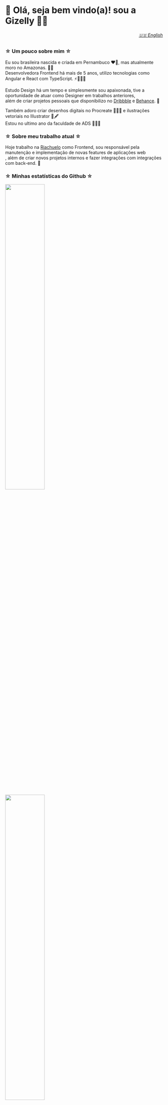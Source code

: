 #  🌸 Olá, seja bem vindo(a)! sou a Gizelly 🤗💖 


<h6 align="right">
  <a href="https://github.com/gizellysteffanny/gizellysteffanny/blob/main/README.md"> 🇺🇸 English</a>
</h6>

### ☆ Um pouco sobre mim ☆ 
Eu sou brasileira nascida e criada em Pernambuco ❤️🌵, mas atualmente moro no Amazonas. 🌳🐬 <br>
Desenvolvedora Frontend há mais de 5 anos, utilizo tecnologias como Angular e React com TypeScript. ⚡️👩🏻‍💻 <br>

Estudo Design há um tempo e simplesmente sou apaixonada, tive a oportunidade de atuar como Designer em trabalhos anteriores, <br> além de criar projetos pessoais que disponibilizo no [Dribbble](https://dribbble.com/gizlly) e [Behance](https://www.behance.net/gizlly). 💖 <br>

Também adoro criar desenhos digitais no Procreate 💜✍🏻 e ilustrações vetoriais no Illustrator 🧡🖋<br>
Estou no ultimo ano da faculdade de ADS 👩🏻‍🎓 

### ☆ Sobre meu trabalho atual ☆ 
Hoje trabalho na [Riachuelo](https://www.riachuelo.com.br) como Frontend, sou responsável pela manutenção e implementação de novas features de aplicações web <br>, além de criar novos projetos internos e fazer integrações com integrações com back-end. 💼


### ☆ Minhas estatísticas do Github ☆ 
<div>
  <a href="https://github.com/gizellysteffanny">
    <img height="50%" src="https://github-readme-stats.vercel.app/api?username=gizellysteffanny&show_icons=true&theme=radical&include_all_commits=true&count_private=true&hide=issues" />
    <img height="50%" src="https://github-readme-stats.vercel.app/api/top-langs/?username=gizellysteffanny&layout=compact&langs_count=7&theme=radical" />
  </a>
</div>


### ☆ Você pode me encontrar aqui ☆ 
<a href="mailto:gizellysteffanny@gmail.com">
  <img height="32" src="https://img.shields.io/badge/Gmail-D14836?style=for-the-badge&logo=gmail&logoColor=white">
</a>
<a href="https://www.instagram.com/uxgizlly">
  <img height="32" src="https://img.shields.io/badge/Instagram-E4405F?style=for-the-badge&logo=instagram&logoColor=white">
</a>
<a href="https://www.linkedin.com/in/gizellysteffanny/">
  <img height="32" src="https://img.shields.io/badge/LinkedIn-0077B5?style=for-the-badge&logo=linkedin&logoColor=white">
</a>
<a href="https://gizlly.medium.com">
  <img height="32" src="https://img.shields.io/badge/Medium-12100E?style=for-the-badge&logo=medium&logoColor=white">
</a>
<a href="https://codepen.io/gizellysteffanny">
  <img height="32" src="https://img.shields.io/badge/Codepen-000000?style=for-the-badge&logo=codepen&logoColor=white">
</a>

